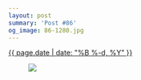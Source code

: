 ```yaml
---
layout: post
summary: 'Post #86'
og_image: 86-1280.jpg
---
```


<p>
 <time>
  <a href="/86">
   {{ page.date | date: "%B %-d, %Y" }}
  </a>
 </time>
 <a href="/86">
  <figure data-taken="10/10/2013">
   <img sizes="(min-width: 700px) 50vw, calc(100vw - 2rem)" src="{{ site.assets_url }}/86-640.jpg" srcset="{{ site.assets_url }}/86-1280.jpg 1280w, {{ site.assets_url }}/86-960.jpg 960w, {{ site.assets_url }}/86-640.jpg 640w, {{ site.assets_url }}/86-320.jpg 320w"/>
  </figure>
 </a>
</p>
